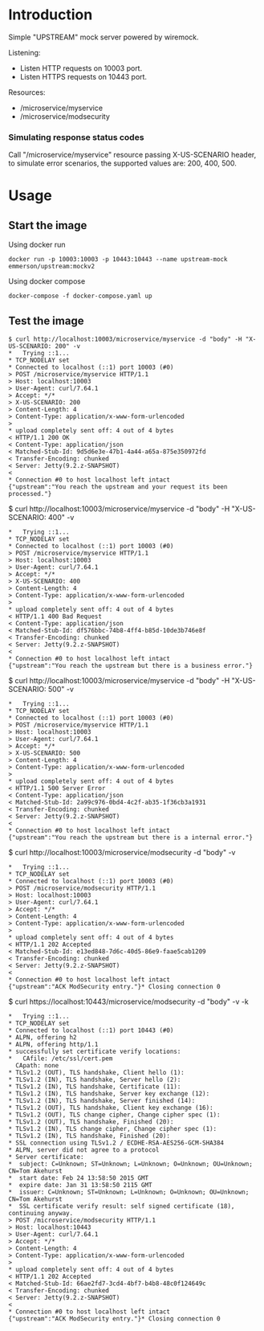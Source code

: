 # Introduction
Simple "UPSTREAM" mock server powered by wiremock.

Listening:
- Listen HTTP requests on 10003 port.
- Listen HTTPS requests on 10443 port.

Resources:
- /microservice/myservice
- /microservice/modsecurity

### Simulating response status codes
Call "/microservice/myservice" resource passing X-US-SCENARIO header, to simulate error scenarios, the supported values are: 200, 400, 500. 

# Usage

## Start the image

Using docker run
```
docker run -p 10003:10003 -p 10443:10443 --name upstream-mock emmerson/upstream:mockv2
```

Using docker compose
```
docker-compose -f docker-compose.yaml up
```

## Test the image

```
$ curl http://localhost:10003/microservice/myservice -d "body" -H "X-US-SCENARIO: 200" -v
*   Trying ::1...
* TCP_NODELAY set
* Connected to localhost (::1) port 10003 (#0)
> POST /microservice/myservice HTTP/1.1
> Host: localhost:10003
> User-Agent: curl/7.64.1
> Accept: */*
> X-US-SCENARIO: 200
> Content-Length: 4
> Content-Type: application/x-www-form-urlencoded
> 
* upload completely sent off: 4 out of 4 bytes
< HTTP/1.1 200 OK
< Content-Type: application/json
< Matched-Stub-Id: 9d5d6e3e-47b1-4a44-a65a-875e350972fd
< Transfer-Encoding: chunked
< Server: Jetty(9.2.z-SNAPSHOT)
< 
* Connection #0 to host localhost left intact
{"upstream":"You reach the upstream and your request its been processed."}
```



$ curl http://localhost:10003/microservice/myservice -d "body" -H "X-US-SCENARIO: 400" -v
```
*   Trying ::1...
* TCP_NODELAY set
* Connected to localhost (::1) port 10003 (#0)
> POST /microservice/myservice HTTP/1.1
> Host: localhost:10003
> User-Agent: curl/7.64.1
> Accept: */*
> X-US-SCENARIO: 400
> Content-Length: 4
> Content-Type: application/x-www-form-urlencoded
> 
* upload completely sent off: 4 out of 4 bytes
< HTTP/1.1 400 Bad Request
< Content-Type: application/json
< Matched-Stub-Id: df576bbc-74b8-4ff4-b85d-10de3b746e8f
< Transfer-Encoding: chunked
< Server: Jetty(9.2.z-SNAPSHOT)
< 
* Connection #0 to host localhost left intact
{"upstream":"You reach the upstream but there is a business error."}
```


$ curl http://localhost:10003/microservice/myservice -d "body" -H "X-US-SCENARIO: 500" -v
```
*   Trying ::1...
* TCP_NODELAY set
* Connected to localhost (::1) port 10003 (#0)
> POST /microservice/myservice HTTP/1.1
> Host: localhost:10003
> User-Agent: curl/7.64.1
> Accept: */*
> X-US-SCENARIO: 500
> Content-Length: 4
> Content-Type: application/x-www-form-urlencoded
> 
* upload completely sent off: 4 out of 4 bytes
< HTTP/1.1 500 Server Error
< Content-Type: application/json
< Matched-Stub-Id: 2a99c976-0bd4-4c2f-ab35-1f36cb3a1931
< Transfer-Encoding: chunked
< Server: Jetty(9.2.z-SNAPSHOT)
< 
* Connection #0 to host localhost left intact
{"upstream":"You reach the upstream but there is a internal error."}

```



$ curl http://localhost:10003/microservice/modsecurity -d "body"  -v
```
*   Trying ::1...
* TCP_NODELAY set
* Connected to localhost (::1) port 10003 (#0)
> POST /microservice/modsecurity HTTP/1.1
> Host: localhost:10003
> User-Agent: curl/7.64.1
> Accept: */*
> Content-Length: 4
> Content-Type: application/x-www-form-urlencoded
> 
* upload completely sent off: 4 out of 4 bytes
< HTTP/1.1 202 Accepted
< Matched-Stub-Id: e13ed848-7d6c-40d5-86e9-faae5cab1209
< Transfer-Encoding: chunked
< Server: Jetty(9.2.z-SNAPSHOT)
< 
* Connection #0 to host localhost left intact
{"upstream":"ACK ModSecurity entry."}* Closing connection 0
```



$ curl https://localhost:10443/microservice/modsecurity -d "body"  -v -k

```
*   Trying ::1...
* TCP_NODELAY set
* Connected to localhost (::1) port 10443 (#0)
* ALPN, offering h2
* ALPN, offering http/1.1
* successfully set certificate verify locations:
*   CAfile: /etc/ssl/cert.pem
  CApath: none
* TLSv1.2 (OUT), TLS handshake, Client hello (1):
* TLSv1.2 (IN), TLS handshake, Server hello (2):
* TLSv1.2 (IN), TLS handshake, Certificate (11):
* TLSv1.2 (IN), TLS handshake, Server key exchange (12):
* TLSv1.2 (IN), TLS handshake, Server finished (14):
* TLSv1.2 (OUT), TLS handshake, Client key exchange (16):
* TLSv1.2 (OUT), TLS change cipher, Change cipher spec (1):
* TLSv1.2 (OUT), TLS handshake, Finished (20):
* TLSv1.2 (IN), TLS change cipher, Change cipher spec (1):
* TLSv1.2 (IN), TLS handshake, Finished (20):
* SSL connection using TLSv1.2 / ECDHE-RSA-AES256-GCM-SHA384
* ALPN, server did not agree to a protocol
* Server certificate:
*  subject: C=Unknown; ST=Unknown; L=Unknown; O=Unknown; OU=Unknown; CN=Tom Akehurst
*  start date: Feb 24 13:58:50 2015 GMT
*  expire date: Jan 31 13:58:50 2115 GMT
*  issuer: C=Unknown; ST=Unknown; L=Unknown; O=Unknown; OU=Unknown; CN=Tom Akehurst
*  SSL certificate verify result: self signed certificate (18), continuing anyway.
> POST /microservice/modsecurity HTTP/1.1
> Host: localhost:10443
> User-Agent: curl/7.64.1
> Accept: */*
> Content-Length: 4
> Content-Type: application/x-www-form-urlencoded
> 
* upload completely sent off: 4 out of 4 bytes
< HTTP/1.1 202 Accepted
< Matched-Stub-Id: 66ae2fd7-3cd4-4bf7-b4b8-48c0f124649c
< Transfer-Encoding: chunked
< Server: Jetty(9.2.z-SNAPSHOT)
< 
* Connection #0 to host localhost left intact
{"upstream":"ACK ModSecurity entry."}* Closing connection 0
```